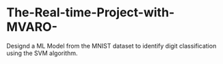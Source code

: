 # The-Real-time-Project-with-MVARO-
Designd a ML Model from the MNIST dataset to identify digit classification using the SVM algorithm. 
